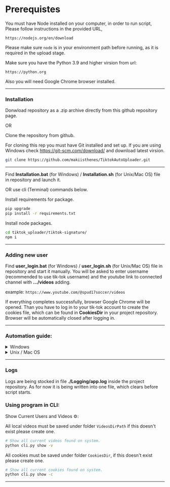 # Prerequistes

You must have Node installed on your computer, in order to run script, 
Please follow instructions in the provided URL, 

`https://nodejs.org/en/download`

Please make sure `node` is in your environment path before running, as it is required in the upload stage. 

Make sure you have the Python 3.9 and higher virsion from url:

`https://python.org`

Also you will need Google Chrome browser installed.

--------------------------------------
### Installation

Donwload repository as a .zip archive directly from this github repository page.

OR

Clone the repository from github.

For cloning this rep you must have Git installed and set up. 
If you are using Windows check https://git-scm.com/download/ and download latest virsion.

```bash
git clone https://github.com/makiisthenes/TiktokAutoUploader.git
```
------------

Find **Installation.bat** (for Windows) / **Installation.sh** (for Unix/Mac OS) file in repository and launch it.

OR use cli (Terminal) commands below.

Install requirements for package.

```bash
pip upgrade
pip install -r requirements.txt
```
Install node packages.
```bash
cd tiktok_uploader/tiktok-signature/
npm i
```
------------

### Adding new user

Find **user_login.bat** (for Windows) / **user_login.sh** (for Unix/Mac OS) file in repository and start it manually. You will be asked to enter username (recommended to use tik-tok username) and  the youtube link to connected channel with **.../videos** adding.

example: `https://www.youtube.com/@spud17soccer/videos`

If everything completes successfully, browser Google Chrome will be opened. Than you have to log in to your tik-tok account to create the cookies file, which can be found in **CookiesDir** in your project repository. Browser will be automatically closed after logging in.

------------

### Automation guide:

<details>
  <summary>Windows</summary>
  
  Before automation you need to manualy launch first video uploade to your tik-tok channel. This have to be done as a workaround to problem with downloading age-restricted videos from youtube. 
Find **...\TiktokAutoUploader\upload_start.bat** file in project repository and launch it. Next follow the messages in cli, log in your youtube account to create cookie cache, so you won't need to do this next time.

To access Windows Task Scheduler, use the Win+R key combination and enter taskschd.msc. Alternatively, search for it through the standard Windows search.

Then follow these steps:

1. Navigate to Task Scheduler Library: In the Task Scheduler window, on the left-hand side, navigate to "Task Scheduler Library". This is where you'll see existing tasks and where you'll create a new one.

2. Create a New Task: Right-click on "Task Scheduler Library" and select "Create Basic Task" or "Create Task" from the context menu. Both options will allow you to create a new task, but the latter offers more advanced options.

3. Name and Description: Give your task a name and an optional description to help you identify it later. You can use something like "TiktokScheduler".
In Security options section choose "Run whether user logged on or not", "Run with highest privileges", "Hidden", "Configure for: Windows *** (choose your win version)".

4. Choose Trigger: Select when you want the task to start. You can choose from options like "Daily", "Weekly", "Monthly", or "At log on". Follow the prompts to set the specific details for your chosen trigger.

5. Action: Select "Start a program".
Settings.
Find "upload_start.bat" file in your repository. Copy the path with the file name attached and insert into Program/Script section. Like this: **...\TiktokAutoUploader\upload_start.bat**
Copy the path without file name and insert into "Start in" section. This is a mandatory field for our settings. Like this: **...\TiktokAutoUploader**

6. Set Conditions: Unset all checkboxes.
   
7. Settings.
Set checkboxes:
Allow task to be run on demand;
Run task as soon as possible after a scheduled start is missed;
If task fails, fails every: 5 mins, 2 attempts;
Stop the task if it runs longer than: 4 hours;
If the task does not end when requested, force it to stop;

8. Finish: Review your settings and click "OK" to create the task. You may be asked to enter your user password for Windows.

</details>

<details>
  <summary>Unix / Mac OS</summary>
  Before automation you need to manualy launch first video uploade to your tik-tok channel. This have to be done as a workaround to problem with downloading age-restricted videos from youtube. 
Find **...\TiktokAutoUploader\upload_start.sh** file in your project repository and launch it. Next follow the messages in cli, log in your youtube account to create cookie cache, so you won't need to do this next time.

Crontab will be used for automation. 

1. To open crontab file use command:

```bash
nano crontab -e
```

2. Find `upload_start.sh` in project repository and copy its path. In the crontab file enter the following command.

```bash
0 1 * * * .../TiktokAutoUploader/upload_start.sh
```
Paste the path to the upload_start.sh instead of ".../".

This will run the scrape at minute = 0 , hour = 1, day = * : every day, month=: * every month, weekday= * every weekday.
Using the website `https://crontab.guru/`, it’s easy to create any schedule you can wish for.

3. Save the crontab file.
Keyword combination CTRL+O will save the file and you can exit using CTRL+X.
Great work, now your script should be running on schedule.
  
</details>



------------

### Logs

Logs are being stocked in file **./Logging/app.log** inside the project repository. As for now it is being written into one file, which clears before script starts. 

### Using program in CLI:

Show Current Users and Videos ⚙️:

All local videos must be saved under folder `VideosDirPath` if this doesn't exist please create one.

```bash
# Show all current videos found on system.
python cli.py show -v 
```

All cookies must be saved under folder `CookiesDir`, if this doesn't exist please create one.

```bash
# Show all current cookies found on system.
python cli.py show -c 
```

-----
